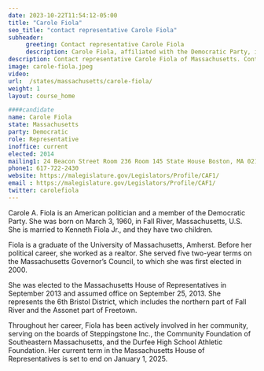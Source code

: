 ```yaml
---
date: 2023-10-22T11:54:12-05:00
title: "Carole Fiola"
seo_title: "contact representative Carole Fiola"
subheader:
     greeting: Contact representative Carole Fiola
     description: Carole Fiola, affiliated with the Democratic Party, is a member of the Massachusetts House of Representatives, representing the 6th Bristol District. She officially assumed office on September 25, 2013, and her current term is set to conclude on January 1, 2025.
description: Contact representative Carole Fiola of Massachusetts. Contact information for Carole Fiola includes email address, phone number, and mailing address.
image: carole-fiola.jpeg
video:
url:  /states/massachusetts/carole-fiola/
weight: 1
layout: course_home

####candidate
name: Carole Fiola
state: Massachusetts
party: Democratic
role: Representative
inoffice: current
elected: 2014
mailing1: 24 Beacon Street Room 236 Room 145 State House Boston, MA 02133
phone1: 617-722-2430
website: https://malegislature.gov/Legislators/Profile/CAF1/
email : https://malegislature.gov/Legislators/Profile/CAF1/
twitter: carolefiola
---
```


Carole A. Fiola is an American politician and a member of the Democratic Party. She was born on March 3, 1960, in Fall River, Massachusetts, U.S. She is married to Kenneth Fiola Jr., and they have two children.

Fiola is a graduate of the University of Massachusetts, Amherst. Before her political career, she worked as a realtor. She served five two-year terms on the Massachusetts Governor’s Council, to which she was first elected in 2000.

She was elected to the Massachusetts House of Representatives in September 2013 and assumed office on September 25, 2013. She represents the 6th Bristol District, which includes the northern part of Fall River and the Assonet part of Freetown.

Throughout her career, Fiola has been actively involved in her community, serving on the boards of Steppingstone Inc., the Community Foundation of Southeastern Massachusetts, and the Durfee High School Athletic Foundation. Her current term in the Massachusetts House of Representatives is set to end on January 1, 2025.
